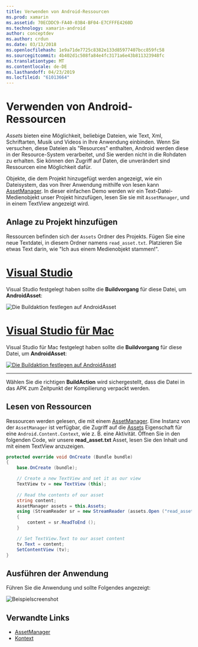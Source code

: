 ```yaml
---
title: Verwenden von Android-Ressourcen
ms.prod: xamarin
ms.assetid: 70ECDDC9-FA40-03B4-BF04-E7CFFFE4260D
ms.technology: xamarin-android
author: conceptdev
ms.author: crdun
ms.date: 03/13/2018
ms.openlocfilehash: 1e9a71de7725c8382e133d85977407bcc859fc58
ms.sourcegitcommit: 4b402d1c508fa84e4fc3171a6e43b811323948fc
ms.translationtype: MT
ms.contentlocale: de-DE
ms.lasthandoff: 04/23/2019
ms.locfileid: "61013664"
---
```

# <a name="using-android-assets"></a>Verwenden von Android-Ressourcen

_Assets_ bieten eine Möglichkeit, beliebige Dateien, wie Text, Xml, Schriftarten, Musik und Videos in Ihre Anwendung einbinden. Wenn Sie versuchen, diese Dateien als "Resources" enthalten, Android werden diese in der Resource-System verarbeitet, und Sie werden nicht in die Rohdaten zu erhalten. Sie können den Zugriff auf Daten, die unverändert sind Ressourcen eine Möglichkeit dafür.

Objekte, die dem Projekt hinzugefügt werden angezeigt, wie ein Dateisystem, das von Ihrer Anwendung mithilfe von lesen kann [AssetManager](https://developer.xamarin.com/api/type/Android.Content.Res.AssetManager/).
In dieser einfachen Demo werden wir ein Text-Datei-Medienobjekt unser Projekt hinzufügen, lesen Sie sie mit `AssetManager`, und in einem TextView angezeigt wird.


## <a name="add-asset-to-project"></a>Anlage zu Projekt hinzufügen

Ressourcen befinden sich der `Assets` Ordner des Projekts. Fügen Sie eine neue Textdatei, in diesem Ordner namens `read_asset.txt`. Platzieren Sie etwas Text darin, wie "Ich aus einem Medienobjekt stammen!".

# <a name="visual-studiotabwindows"></a>[Visual Studio](#tab/windows)

Visual Studio festgelegt haben sollte die **Buildvorgang** für diese Datei, um **AndroidAsset**:

![Die Buildaktion festlegen auf AndroidAsset](android-assets-images/asset-properties-vs.png) 

# <a name="visual-studio-for-mactabmacos"></a>[Visual Studio für Mac](#tab/macos)

Visual Studio für Mac festgelegt haben sollte die **Buildvorgang** für diese Datei, um **AndroidAsset**:

[![Die Buildaktion festlegen auf AndroidAsset](android-assets-images/asset-properties-xs-sml.png)](android-assets-images/asset-properties-xs.png#lightbox)

-----

Wählen Sie die richtigen **BuildAction** wird sichergestellt, dass die Datei in das APK zum Zeitpunkt der Kompilierung verpackt werden.


## <a name="reading-assets"></a>Lesen von Ressourcen

Ressourcen werden gelesen, die mit einem [AssetManager](https://developer.xamarin.com/api/type/Android.Content.Res.AssetManager/). Eine Instanz von der `AssetManager` ist verfügbar, die Zugriff auf die [Assets](https://developer.xamarin.com/api/property/Android.Content.Context.Assets/) Eigenschaft für eine `Android.Content.Context`, wie z. B. eine Aktivität.
Öffnen Sie in den folgenden Code, wir unsere **read_asset.txt** Asset, lesen Sie den Inhalt und mit einem TextView anzuzeigen.

```csharp
protected override void OnCreate (Bundle bundle)
{
    base.OnCreate (bundle);

    // Create a new TextView and set it as our view
    TextView tv = new TextView (this);
    
    // Read the contents of our asset
    string content;
    AssetManager assets = this.Assets;
    using (StreamReader sr = new StreamReader (assets.Open ("read_asset.txt")))
    {
        content = sr.ReadToEnd ();
    }

    // Set TextView.Text to our asset content
    tv.Text = content;
    SetContentView (tv);
}
```


## <a name="running-the-application"></a>Ausführen der Anwendung

Führen Sie die Anwendung und sollte Folgendes angezeigt:

![Beispielscreenshot](android-assets-images/screenshot.png)


## <a name="related-links"></a>Verwandte Links

- [AssetManager](https://developer.xamarin.com/api/type/Android.Content.Res.AssetManager/)
- [Kontext](https://developer.xamarin.com/api/type/Android.Content.Context/)
